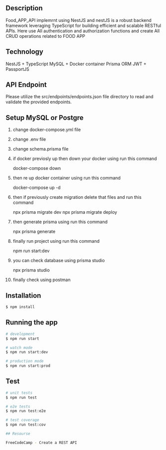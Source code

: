## Description

Food_APP_API implemrnt using NestJS and nestJS is a robust backend framework leveraging TypeScript for building efficient and scalable RESTful APIs. Here use All authentication and authorization functions and create All CRUD operations related to FOOD APP

## Technology

NestJS + TypeScript
MySQL + Docker container
Prisma ORM
JWT + PassportJS

## API Endpoint 

Please utilize the src/endpoints/endpoints.json file directory to read and validate the provided endpoints.

## Setup MySQL or Postgre

1. change docker-compose.yml file
2. change .env file
3. change schema.prisma file

4. if docker previosly up then down your docker using run this command

    docker-compose down  

5. then re up docker container using run this command

    docker-compose up -d

6. then if previously create migration delete that files and run this command

    npx prisma migrate dev
    npx prisma migrate deploy
  

7.  then generate prisma using run this command
    
    npx prisma generate 

8. finally run project using run this command

    npm run start:dev 

9. you can check database using prisma studio      

    npx prisma studio

10. finally check using postman    


## Installation

```bash
$ npm install
```

## Running the app

```bash
# development
$ npm run start

# watch mode
$ npm run start:dev

# production mode
$ npm run start:prod
```

## Test

```bash
# unit tests
$ npm run test

# e2e tests
$ npm run test:e2e

# test coverage
$ npm run test:cov

## Resourse

FreeCodeCamp - Create a REST API





